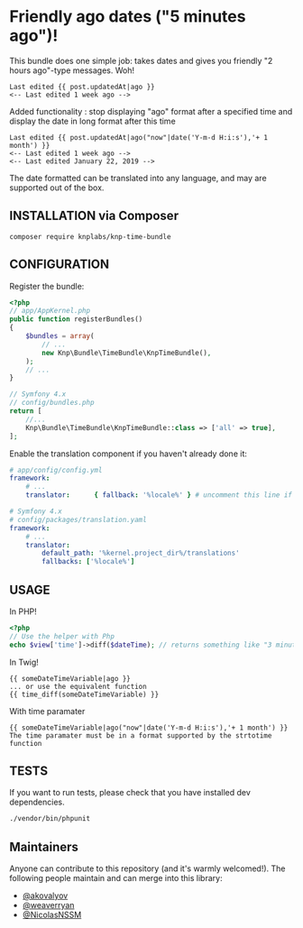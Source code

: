 # Friendly ago dates ("5 minutes ago")!

This bundle does one simple job: takes dates and gives you friendly "2 hours ago"-type messages. Woh!

```html+jinja
Last edited {{ post.updatedAt|ago }}
<-- Last edited 1 week ago -->
```
Added functionality : stop displaying "ago" format after a specified time and display the date in long format after this time
```html+jinja
Last edited {{ post.updatedAt|ago("now"|date('Y-m-d H:i:s'),'+ 1 month') }}
<-- Last edited 1 week ago -->
<-- Last edited January 22, 2019 -->
```

The date formatted can be translated into any language, and may are supported out of the box.

## INSTALLATION via Composer

    composer require knplabs/knp-time-bundle

## CONFIGURATION
Register the bundle:

```php
<?php
// app/AppKernel.php
public function registerBundles()
{
    $bundles = array(
        // ...
        new Knp\Bundle\TimeBundle\KnpTimeBundle(),
    );
    // ...
}

// Symfony 4.x
// config/bundles.php
return [
    //...
    Knp\Bundle\TimeBundle\KnpTimeBundle::class => ['all' => true],
];
```

Enable the translation component if you haven't already done it:

```yaml
# app/config/config.yml
framework:
    # ...
    translator:      { fallback: '%locale%' } # uncomment this line if you see this line commented

# Symfony 4.x
# config/packages/translation.yaml
framework:
    # ...
    translator:
        default_path: '%kernel.project_dir%/translations'
        fallbacks: ['%locale%']

```


## USAGE

In PHP!

```php
<?php
// Use the helper with Php
echo $view['time']->diff($dateTime); // returns something like "3 minutes ago"
```

In Twig!

```html+jinja
{{ someDateTimeVariable|ago }}
... or use the equivalent function
{{ time_diff(someDateTimeVariable) }}
```

With time paramater
```html+jinja
{{ someDateTimeVariable|ago("now"|date('Y-m-d H:i:s'),'+ 1 month') }}
The time paramater must be in a format supported by the strtotime function
```

## TESTS

If you want to run tests, please check that you have installed dev dependencies.

```bash
./vendor/bin/phpunit
```

## Maintainers

Anyone can contribute to this repository (and it's warmly welcomed!). The following
people maintain and can merge into this library:

 - [@akovalyov](https://github.com/akovalyov)
 - [@weaverryan](https://github.com/weaverryan)
 - [@NicolasNSSM](https://github.com/NicolasNSSM)
